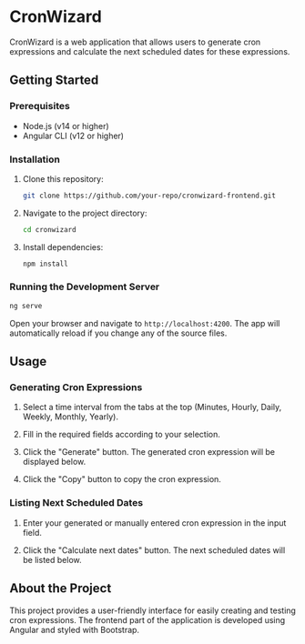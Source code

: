 # CronWizard

CronWizard is a web application that allows users to generate cron expressions and calculate the next scheduled dates for these expressions.


## Getting Started

### Prerequisites

- Node.js (v14 or higher)
- Angular CLI (v12 or higher)

### Installation

1. Clone this repository:
    ```bash
    git clone https://github.com/your-repo/cronwizard-frontend.git
    ```
2. Navigate to the project directory:
    ```bash
    cd cronwizard
    ```
3. Install dependencies:
    ```bash
    npm install
    ```
    
### Running the Development Server

```bash 
ng serve
```

Open your browser and navigate to `http://localhost:4200`. The app will automatically reload if you change any of the source files.

## Usage

### Generating Cron Expressions

1. Select a time interval from the tabs at the top (Minutes, Hourly, Daily, Weekly, Monthly, Yearly).

2. Fill in the required fields according to your selection.

3. Click the "Generate" button. The generated cron expression will be displayed below.

4. Click the "Copy" button to copy the cron expression.

### Listing Next Scheduled Dates

1. Enter your generated or manually entered cron expression in the input field.

2. Click the "Calculate next dates" button. The next scheduled dates will be listed below.

## About the Project

This project provides a user-friendly interface for easily creating and testing cron expressions. The frontend part of the application is developed using Angular and styled with Bootstrap.
